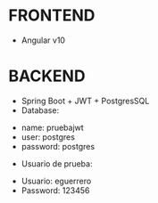 # FRONTEND
* Angular v10

# BACKEND
* Spring Boot + JWT + PostgresSQL
* Database:
- name: pruebajwt
- user: postgres
- password: postgres

* Usuario de prueba:
- Usuario: eguerrero
- Password: 123456